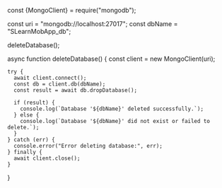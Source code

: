 const {MongoClient} = require("mongodb");

const uri = "mongodb://localhost:27017";
const dbName = "SLearnMobApp_db";

deleteDatabase();

async function deleteDatabase() {
    const client = new MongoClient(uri);
  
    try {
      await client.connect();
      const db = client.db(dbName);
      const result = await db.dropDatabase();
  
      if (result) {
        console.log(`Database '${dbName}' deleted successfully.`);
      } else {
        console.log(`Database '${dbName}' did not exist or failed to delete.`);
      }
    } catch (err) {
      console.error("Error deleting database:", err);
    } finally {
      await client.close();
    }
  }

